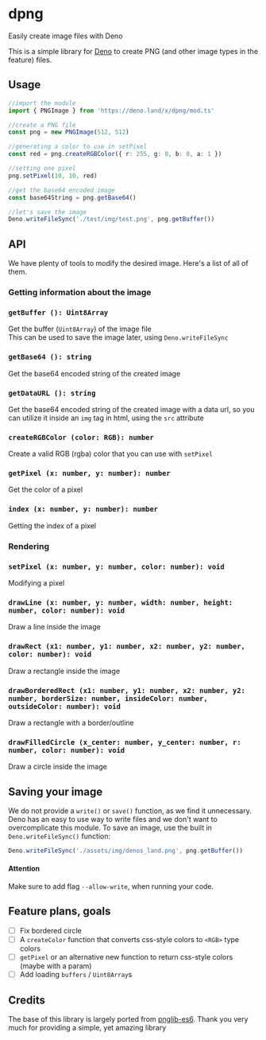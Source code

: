 # dpng
Easily create image files with Deno

This is a simple library for [Deno](https://deno.land) to create PNG (and other image types in the feature) files.

## Usage
```ts
//import the module
import { PNGImage } from 'https://deno.land/x/dpng/mod.ts'

//create a PNG file
const png = new PNGImage(512, 512)

//generating a color to use in setPixel
const red = png.createRGBColor({ r: 255, g: 0, b: 0, a: 1 })

//setting one pixel
png.setPixel(10, 10, red)

//get the base64 encoded image
const base64String = png.getBase64()

//let's save the image
Deno.writeFileSync('./test/img/test.png', png.getBuffer())
```

## API
We have plenty of tools to modify the desired image. Here's a list of all of them.

### Getting information about the image

### `getBuffer (): Uint8Array`
Get the buffer (`Uint8Array`) of the image file<br>
This can be used to save the image later, using `Deno.writeFileSync`

### `getBase64 (): string`
Get the base64 encoded string of the created image

### `getDataURL (): string`
Get the base64 encoded string of the created image with a data url, so you can utilize it inside an `img` tag in html, using the `src` attribute

### `createRGBColor (color: RGB): number`
Create a valid RGB (rgba) color that you can use with `setPixel`

### `getPixel (x: number, y: number): number`
Get the color of a pixel

### `index (x: number, y: number): number`
Getting the index of a pixel

### Rendering
### `setPixel (x: number, y: number, color: number): void`
Modifying a pixel

### `drawLine (x: number, y: number, width: number, height: number, color: number): void`
Draw a line inside the image

### `drawRect (x1: number, y1: number, x2: number, y2: number, color: number): void`
Draw a rectangle inside the image

### `drawBorderedRect (x1: number, y1: number, x2: number, y2: number, borderSize: number, insideColor: number, outsideColor: number): void`
Draw a rectangle with a border/outline

### `drawFilledCircle (x_center: number, y_center: number, r: number, color: number): void`
Draw a circle inside the image

## Saving your image
We do not provide a `write()` or `save()` function, as we find it unnecessary. Deno has an easy to use way to write files and we don't want to overcomplicate this module. To save an image, use the built in `Deno.writeFileSync()` function:
```ts
Deno.writeFileSync('./assets/img/denos_land.png', png.getBuffer())
```
#### Attention
Make sure to add flag `--allow-write`, when running your code.

## Feature plans, goals
- [ ] Fix bordered circle
- [ ] A `createColor` function that converts css-style colors to `<RGB>` type colors
- [ ] `getPixel` or an alternative new function to return css-style colors (maybe with a param)
- [ ] Add loading `buffers` / `Uint8Array`s

## Credits
The base of this library is largely ported from [pnglib-es6](https://github.com/IjzerenHein/pnglib-es6). Thank you very much for providing a simple, yet amazing library